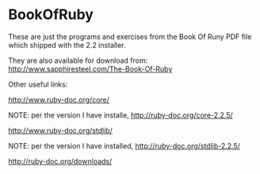 # BookOfRuby

These are just the programs and exercises from the Book Of Runy PDF file which shipped with the 2.2 installer.

They are also available for download from: http://www.sapphiresteel.com/The-Book-Of-Ruby

Other useful links:

http://www.ruby-doc.org/core/

NOTE: per the version I have installe, http://ruby-doc.org/core-2.2.5/

http://www.ruby-doc.org/stdlib/

NOTE: per the version I have installed, http://ruby-doc.org/stdlib-2.2.5/

http://ruby-doc.org/downloads/
